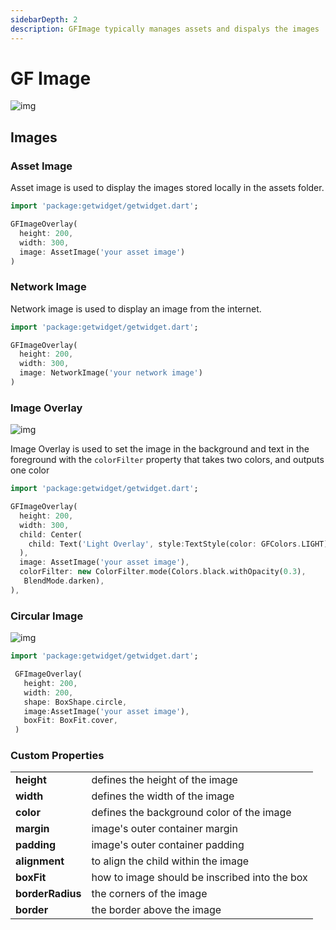 ```yaml
---
sidebarDepth: 2
description: GFImage typically manages assets and dispalys the images
---
```


# GF Image

![img](https://ik.imagekit.io/ionicfirebaseapp/docs/tr:dpr-auto,tr:w-auto/Images-Square_2x_Zf91TY9B84.png)

## Images

### Asset Image

Asset image is used to display the images stored locally in the assets folder.

```dart
import 'package:getwidget/getwidget.dart';

GFImageOverlay(
  height: 200,
  width: 300,
  image: AssetImage('your asset image')
)
```

### Network Image

Network image is used to display an image from the internet.

```dart
import 'package:getwidget/getwidget.dart';

GFImageOverlay(
  height: 200,
  width: 300,
  image: NetworkImage('your network image')
)
```

### Image Overlay

![img](https://ik.imagekit.io/ionicfirebaseapp/image-overlay_vUnez9tdD.png)

Image Overlay is used to set the image in the background and text in the foreground with the `colorFilter` property that takes two colors, and outputs one color

```dart
import 'package:getwidget/getwidget.dart';

GFImageOverlay(
  height: 200,
  width: 300,
  child: Center(
    child: Text('Light Overlay', style:TextStyle(color: GFColors.LIGHT)),
  ),
  image: AssetImage('your asset image'),
  colorFilter: new ColorFilter.mode(Colors.black.withOpacity(0.3),
   BlendMode.darken),
),
```

### Circular Image

![img](https://ik.imagekit.io/ionicfirebaseapp/image-circular_gc-0f8QJi.png)

```dart
import 'package:getwidget/getwidget.dart';

 GFImageOverlay(
   height: 200,
   width: 200,
   shape: BoxShape.circle,
   image:AssetImage('your asset image'),
   boxFit: BoxFit.cover,
 )
```

### Custom Properties

|  |  |
| :--- | :--- |
| **height** | defines the height of the image |
| **width** | defines the width of the image |
| **color** | defines the background color of the image |
| **margin** | image's outer container margin |
| **padding** | image's outer container padding |
| **alignment** | to align the child within the image |
| **boxFit** | how to image should be inscribed into the box |
| **borderRadius** | the corners of the image |
| **border** | the border above the image |

